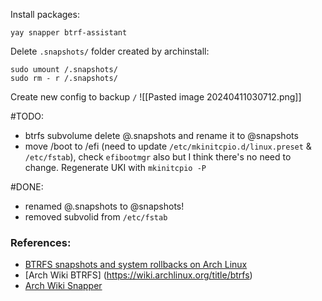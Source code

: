 Install packages:
```
yay snapper btrf-assistant
```

Delete `.snapshots/` folder created  by archinstall:
```
sudo umount /.snapshots/
sudo rm - r /.snapshots/
```

Create new config to backup `/`
![[Pasted image 20240411030712.png]]

#TODO: 
- btrfs subvolume delete @.snapshots and rename it to @snapshots
- move /boot to /efi (need to update `/etc/mkinitcpio.d/linux.preset` & `/etc/fstab`), check `efibootmgr` also but I think there's no need to change. Regenerate UKI with `mkinitcpio -P`

#DONE: 
- renamed @.snapshots to @snapshots!
- removed subvolid from `/etc/fstab`

### References:
- [BTRFS snapshots and system rollbacks on Arch Linux](https://www.dwarmstrong.org/btrfs-snapshots-rollbacks/)
- [Arch Wiki BTRFS] (https://wiki.archlinux.org/title/btrfs)
- [Arch Wiki Snapper](https://wiki.archlinux.org/title/Snapper#Suggested_filesystem_layout)